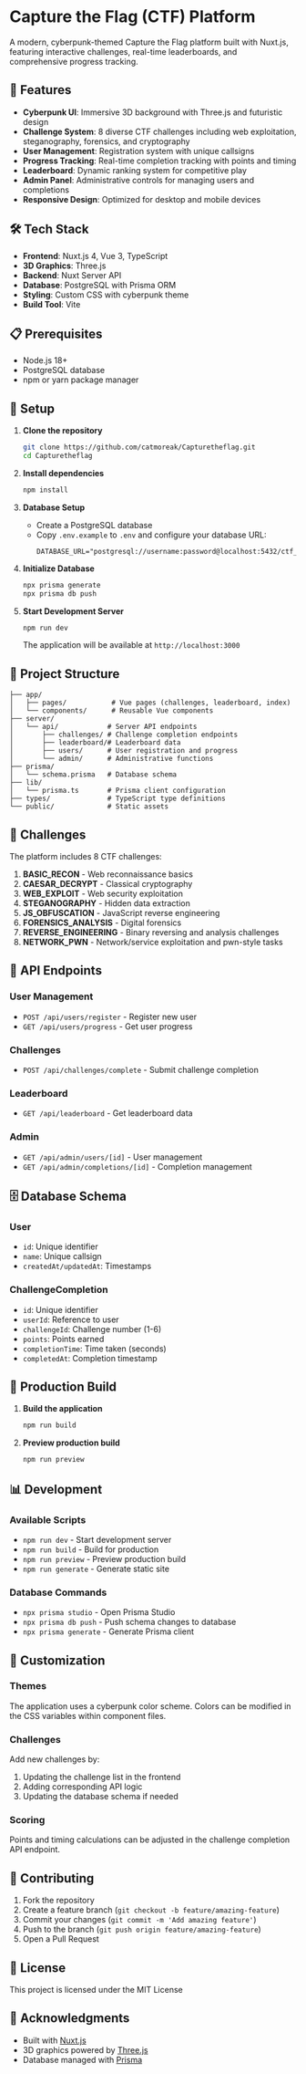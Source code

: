 # Capture the Flag (CTF) Platform

A modern, cyberpunk-themed Capture the Flag platform built with Nuxt.js, featuring interactive challenges, real-time leaderboards, and comprehensive progress tracking.

## 🚀 Features

- **Cyberpunk UI**: Immersive 3D background with Three.js and futuristic design
- **Challenge System**: 8 diverse CTF challenges including web exploitation, steganography, forensics, and cryptography
- **User Management**: Registration system with unique callsigns
- **Progress Tracking**: Real-time completion tracking with points and timing
- **Leaderboard**: Dynamic ranking system for competitive play
- **Admin Panel**: Administrative controls for managing users and completions
- **Responsive Design**: Optimized for desktop and mobile devices

## 🛠️ Tech Stack

- **Frontend**: Nuxt.js 4, Vue 3, TypeScript
- **3D Graphics**: Three.js
- **Backend**: Nuxt Server API
- **Database**: PostgreSQL with Prisma ORM
- **Styling**: Custom CSS with cyberpunk theme
- **Build Tool**: Vite

## 📋 Prerequisites

- Node.js 18+
- PostgreSQL database
- npm or yarn package manager

## 🚀 Setup

1. **Clone the repository**
   ```bash
   git clone https://github.com/catmoreak/Capturetheflag.git
   cd Capturetheflag
   ```

2. **Install dependencies**
   ```bash
   npm install
   ```

3. **Database Setup**
   - Create a PostgreSQL database
   - Copy `.env.example` to `.env` and configure your database URL:
     ```
     DATABASE_URL="postgresql://username:password@localhost:5432/ctf_db"
     ```

4. **Initialize Database**
   ```bash
   npx prisma generate
   npx prisma db push
   ```

5. **Start Development Server**
   ```bash
   npm run dev
   ```

   The application will be available at `http://localhost:3000`

## 📁 Project Structure

```
├── app/
│   ├── pages/           # Vue pages (challenges, leaderboard, index)
│   └── components/      # Reusable Vue components
├── server/
│   └── api/            # Server API endpoints
│       ├── challenges/ # Challenge completion endpoints
│       ├── leaderboard/# Leaderboard data
│       ├── users/      # User registration and progress
│       └── admin/      # Administrative functions
├── prisma/
│   └── schema.prisma   # Database schema
├── lib/
│   └── prisma.ts       # Prisma client configuration
├── types/              # TypeScript type definitions
└── public/             # Static assets
```

## 🎯 Challenges

The platform includes 8 CTF challenges:

1. **BASIC_RECON** - Web reconnaissance basics
2. **CAESAR_DECRYPT** - Classical cryptography
3. **WEB_EXPLOIT** - Web security exploitation
4. **STEGANOGRAPHY** - Hidden data extraction
5. **JS_OBFUSCATION** - JavaScript reverse engineering
6. **FORENSICS_ANALYSIS** - Digital forensics
7. **REVERSE_ENGINEERING** - Binary reversing and analysis challenges
8. **NETWORK_PWN** - Network/service exploitation and pwn-style tasks

## 🔧 API Endpoints

### User Management
- `POST /api/users/register` - Register new user
- `GET /api/users/progress` - Get user progress

### Challenges
- `POST /api/challenges/complete` - Submit challenge completion

### Leaderboard
- `GET /api/leaderboard` - Get leaderboard data

### Admin
- `GET /api/admin/users/[id]` - User management
- `GET /api/admin/completions/[id]` - Completion management

## 🗄️ Database Schema

### User
- `id`: Unique identifier
- `name`: Unique callsign
- `createdAt/updatedAt`: Timestamps

### ChallengeCompletion
- `id`: Unique identifier
- `userId`: Reference to user
- `challengeId`: Challenge number (1-6)
- `points`: Points earned
- `completionTime`: Time taken (seconds)
- `completedAt`: Completion timestamp

## 🚀 Production Build

1. **Build the application**
   ```bash
   npm run build
   ```

2. **Preview production build**
   ```bash
   npm run preview
   ```

## 📊 Development

### Available Scripts

- `npm run dev` - Start development server
- `npm run build` - Build for production
- `npm run preview` - Preview production build
- `npm run generate` - Generate static site

### Database Commands

- `npx prisma studio` - Open Prisma Studio
- `npx prisma db push` - Push schema changes to database
- `npx prisma generate` - Generate Prisma client

## 🎨 Customization

### Themes
The application uses a cyberpunk color scheme. Colors can be modified in the CSS variables within component files.

### Challenges
Add new challenges by:
1. Updating the challenge list in the frontend
2. Adding corresponding API logic
3. Updating the database schema if needed

### Scoring
Points and timing calculations can be adjusted in the challenge completion API endpoint.

## 🤝 Contributing

1. Fork the repository
2. Create a feature branch (`git checkout -b feature/amazing-feature`)
3. Commit your changes (`git commit -m 'Add amazing feature'`)
4. Push to the branch (`git push origin feature/amazing-feature`)
5. Open a Pull Request

## 📝 License

This project is licensed under the MIT License 
## 🙏 Acknowledgments

- Built with [Nuxt.js](https://nuxt.com/)
- 3D graphics powered by [Three.js](https://threejs.org/)
- Database managed with [Prisma](https://prisma.io/)
